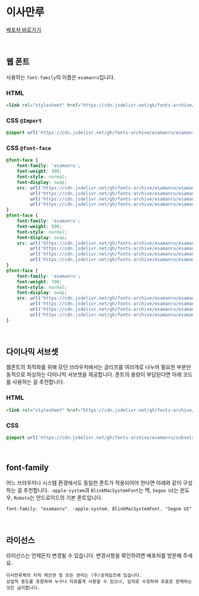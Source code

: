 # 이사만루

[배포처 바로가기](https://www.gonggames.com/#firstPage/1)

&nbsp;

## 웹 폰트

사용하는 `font-family`의 이름은 `esamanru`입니다.

### HTML

```html
<link rel="stylesheet" href="https://cdn.jsdelivr.net/gh/fonts-archive/esamanru/esamanru.css" type="text/css"/>
```

### CSS `@Import`

```css
@import url('https://cdn.jsdelivr.net/gh/fonts-archive/esamanru/esamanru.css');
```

### CSS `@font-face`

```css
@font-face {
    font-family: 'esamanru';
    font-weight: 300;
    font-style: normal;
    font-display: swap;
    src: url('https://cdn.jsdelivr.net/gh/fonts-archive/esamanru/esamanru-Light.woff2') format('woff2'),
         url('https://cdn.jsdelivr.net/gh/fonts-archive/esamanru/esamanru-Light.woff') format('woff'),
         url('https://cdn.jsdelivr.net/gh/fonts-archive/esamanru/esamanru-Light.otf') format('opentype'),
         url('https://cdn.jsdelivr.net/gh/fonts-archive/esamanru/esamanru-Light.ttf') format('truetype');
}
@font-face {
    font-family: 'esamanru';
    font-weight: 500;
    font-style: normal;
    font-display: swap;
    src: url('https://cdn.jsdelivr.net/gh/fonts-archive/esamanru/esamanru-Medium.woff2') format('woff2'),
         url('https://cdn.jsdelivr.net/gh/fonts-archive/esamanru/esamanru-Medium.woff') format('woff'),
         url('https://cdn.jsdelivr.net/gh/fonts-archive/esamanru/esamanru-Medium.otf') format('opentype'),
         url('https://cdn.jsdelivr.net/gh/fonts-archive/esamanru/esamanru-Medium.ttf') format('truetype');
}
@font-face {
    font-family: 'esamanru';
    font-weight: 700;
    font-style: normal;
    font-display: swap;
    src: url('https://cdn.jsdelivr.net/gh/fonts-archive/esamanru/esamanru-Bold.woff2') format('woff2'),
         url('https://cdn.jsdelivr.net/gh/fonts-archive/esamanru/esamanru-Bold.woff') format('woff'),
         url('https://cdn.jsdelivr.net/gh/fonts-archive/esamanru/esamanru-Bold.otf') format('opentype'),
         url('https://cdn.jsdelivr.net/gh/fonts-archive/esamanru/esamanru-Bold.ttf') format('truetype');
}
```

&nbsp;

## 다이나믹 서브셋

웹폰트의 최적화를 위해 모던 브라우저에서는 글리프를 여러개로 나누어 필요한 부분만 동적으로 파싱하는 다이나믹 서브셋을 제공합니다. 폰트의 용량이 부담된다면 아래 코드를 사용하는 걸 추천합니다.

### HTML

```html
<link rel="stylesheet" href="https://cdn.jsdelivr.net/gh/fonts-archive/esamanru/subsets/esamanru-dynamic-subset.css" type="text/css"/>
```

### CSS

```css
@import url('https://cdn.jsdelivr.net/gh/fonts-archive/esamanru/subsets/esamanru-dynamic-subset.css');
```

&nbsp;

## font-family

어느 브라우저나 시스템 환경에서도 동일한 폰트가 적용되어야 한다면 아래와 같이 구성하는 걸 추천합니다. `-apple-system`과 `BlinkMacSystemFont`는 맥, `Segoe UI`는 윈도우, `Roboto`는 안드로이드의 기본 폰트입니다.



```css
font-family: "esamanru", -apple-system, BlinkMacSystemFont, "Segoe UI", Roboto, Oxygen, Ubuntu, Cantarell, "Open Sans", "Helvetica Neue", sans-serif;
```

&nbsp;

## 라이선스

라이선스는 언제든지 변경될 수 있습니다. 변경사항을 확인하려면 배포처를 방문해 주세요.

```
이사만루체의 지적 재산권 및 모든 권리는 (주)공게임즈에 있습니다. 
상업적 용도를 포함하여 누구나 자유롭게 사용할 수 있으나, 임의로 수정하여 유료로 판매하는 것은 금지합니다.
```

